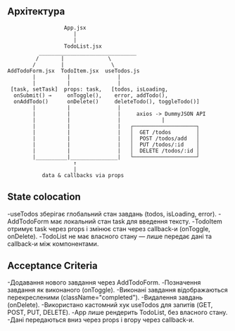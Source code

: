 ## Архітектура
```
                  App.jsx
                     |
                     |
                  TodoList.jsx
          _______________________________
         /       |              \
        /        |               \
AddTodoForm.jsx  TodoItem.jsx  useTodos.js
        |          |               |
        |          |               |
 [task, setTask]  props: task,   [todos, isLoading,
  onSubmit() →     onToggle(),    error, addTodo(),
  onAddTodo()      onDelete()     deleteTodo(), toggleTodo()]
        |          |               |
        |          |               |     axios -> DummyJSON API
        |          |               |             |
        |          |               |   ┌────────────────────┐
        |          |               |   │  GET /todos        │
        |          |               |   │  POST /todos/add   │
        |          |               |   │  PUT /todos/:id    │
        |          |               |   │  DELETE /todos/:id │
        |__________|_______________|   └────────────────────┘
                     ↑
                     |
           data & callbacks via props
```

## State colocation
-useTodos зберігає глобальний стан завдань (todos, isLoading, error).
-AddTodoForm має локальний стан task для введення тексту.
-TodoItem отримує task через props і змінює стан через callback-и (onToggle, onDelete).
-TodoList не має власного стану — лише передає дані та callback-и між компонентами.



## Acceptance Criteria
-Додавання нового завдання через AddTodoForm.
-Позначення завдання як виконаного (onToggle).
-Виконані завдання відображаються перекресленими (className="completed").
-Видалення завдань (onDelete).
-Використано кастомний хук useTodos для запитів (GET, POST, PUT, DELETE).
-App лише рендерить TodoList, без власного стану.
-Дані передаються вниз через props і вгору через callback-и.
